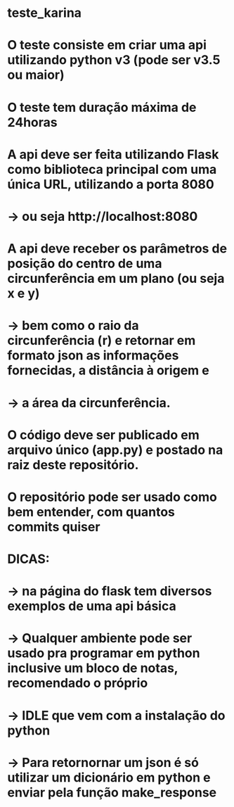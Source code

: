# teste_karina

# O teste consiste em criar uma api utilizando python v3 (pode ser v3.5 ou maior)
# O teste tem duração máxima de 24horas
# A api deve ser feita utilizando Flask como biblioteca principal com uma única URL, utilizando a porta 8080
# -> ou seja http://localhost:8080

# A api deve receber os parâmetros de posição do centro de uma circunferência em um plano (ou seja x e y)
# -> bem como o raio da circunferência (r) e retornar em formato json as informações fornecidas, a distância à origem e
# -> a área da circunferência.

# O código deve ser publicado em arquivo único (app.py) e postado na raiz deste repositório.
# O repositório pode ser usado como bem entender, com quantos commits quiser

# DICAS: 
# -> na página do flask tem diversos exemplos de uma api básica
# -> Qualquer ambiente pode ser usado pra programar em python inclusive um bloco de notas, recomendado o próprio 
# -> IDLE que vem com a instalação do python
# -> Para retornornar um json é só utilizar um dicionário em python e enviar pela função make_response
